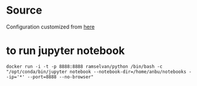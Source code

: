 # Source

Configuration customized from [here](https://github.com/ContinuumIO/docker-images/blob/master/anaconda3/Dockerfile)

# to run jupyter notebook 

    docker run -i -t -p 8888:8888 ramselvan/python /bin/bash -c "/opt/conda/bin/jupyter notebook --notebook-dir=/home/anbu/notebooks --ip='*' --port=8888 --no-browser"
